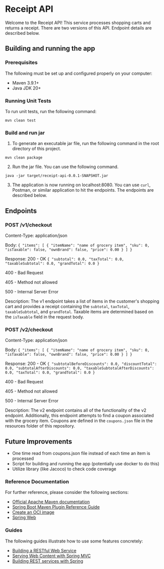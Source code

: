 # Receipt API
Welcome to the Receipt API! This service processes shopping carts and returns a receipt. There are two versions of this API. Endpoint details are described below.

## Building and running the app
### Prerequisites
The following must be set up and configured properly on your computer:
* Maven 3.9.1+
* Java JDK 20+

### Running Unit Tests
To run unit tests, run the following command:

`mvn clean test`

### Build and run jar
1. To generate an executable jar file, run the following command in the root directory of this project.

`mvn clean package`

2. Run the jar file. You can use the following command.

`java -jar target/receipt-api-0.0.1-SNAPSHOT.jar`

3. The application is now running on localhost:8080. You can use `curl`, Postman, or similar application to hit the endpoints. The endpoints are described below.

## Endpoints
### POST /v1/checkout
Content-Type: application/json

Body:
`{
  "items": [
    {
      "itemName": "name of grocery item",
      "sku": 0,
      "isTaxable": false,
      "ownBrand": false,
      "price": 0.00
    }
  ]
}`

Response: 200 - OK
`{
    "subtotal": 0.0,
    "taxTotal": 0.0,
    "taxableSubtotal": 0.0,
    "grandTotal": 0.0
}`

400 - Bad Request

405 - Method not allowed

500 - Internal Server Error

Description: The v1 endpoint takes a list of items in the customer's shopping cart and provides a receipt containing the `subtotal`, `taxTotal`, `taxableSubtotal`, and `grandTotal`. Taxable items are determined based on the `isTaxable` field in the request body.

### POST /v2/checkout
Content-Type: application/json

Body:
`{
  "items": [
    {
      "itemName": "name of grocery item",
      "sku": 0,
      "isTaxable": false,
      "ownBrand": false,
      "price": 0.00
    }
  ]
}`

Response: 200 - OK
`{
    "subtotalBeforeDiscounts": 0.0,
    "discountTotal": 0.0,
    "subtotalAfterDiscounts": 0.0,
    "taxableSubtotalAfterDiscounts": 0.0,
    "taxTotal": 0.0,
    "grandTotal": 0.0
}`

400 - Bad Request

405 - Method not allowed

500 - Internal Server Error

Description: The v2 endpoint contains all of the functionality of the v2 endpoint. Additionally, this endpoint attempts to find a coupon associated with the grocery item. Coupons are defined in the `coupons.json` file in the resources folder of this repository.

## Future Improvements
* One time read from coupons.json file instead of each time an item is processed
* Script for building and running the app (potentially use docker to do this)
* Utilize library (like Jacoco) to check code coverage

### Reference Documentation
For further reference, please consider the following sections:

* [Official Apache Maven documentation](https://maven.apache.org/guides/index.html)
* [Spring Boot Maven Plugin Reference Guide](https://docs.spring.io/spring-boot/docs/3.0.5/maven-plugin/reference/html/)
* [Create an OCI image](https://docs.spring.io/spring-boot/docs/3.0.5/maven-plugin/reference/html/#build-image)
* [Spring Web](https://docs.spring.io/spring-boot/docs/3.0.5/reference/htmlsingle/#web)

### Guides
The following guides illustrate how to use some features concretely:

* [Building a RESTful Web Service](https://spring.io/guides/gs/rest-service/)
* [Serving Web Content with Spring MVC](https://spring.io/guides/gs/serving-web-content/)
* [Building REST services with Spring](https://spring.io/guides/tutorials/rest/)

